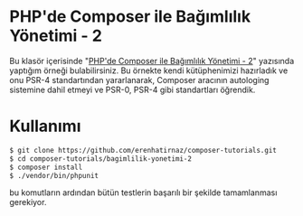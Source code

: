 # PHP'de Composer ile Bağımlılık Yönetimi - 2
Bu klasör içerisinde
"[PHP'de Composer ile Bağımlılık Yönetimi - 2](http://wp.me/p14nDk-eM)"
yazısında yaptığım örneği bulabilirsiniz. Bu örnekte kendi kütüphenimizi
hazırladık ve onu PSR-4 standartından yararlanarak, Composer aracının
autologing sistemine dahil etmeyi ve PSR-0, PSR-4 gibi standartları öğrendik.

# Kullanımı
```bash
$ git clone https://github.com/erenhatirnaz/composer-tutorials.git
$ cd composer-tutorials/bagimlilik-yonetimi-2
$ composer install
$ ./vendor/bin/phpunit
```
bu komutların ardından bütün testlerin başarılı bir şekilde tamamlanması
gerekiyor.

